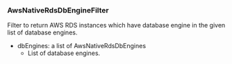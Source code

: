 ### AwsNativeRdsDbEngineFilter
Filter to return AWS RDS instances which have database engine in the given list of database engines.

- dbEngines: a list of AwsNativeRdsDbEngines
  - List of database engines.
